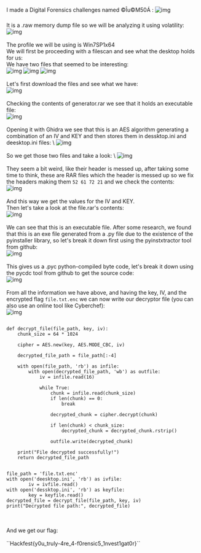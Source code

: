 
I made a Digital Forensics challenges named ©Îu©M50Á : 
![img](images/image_2023-06-25_154446131.png)
<br>
</br>
It is a .raw memory dump file so we will be analyzing it using volatility: \
![img](images/image_2023-06-25_153404252.png)
<br />
<br />
The profile we will be using is Win7SP1x64 \
We will first be proceeding with a filescan and see what the desktop holds for us:\
We have two files that seemed to be interesting:\
![img](images/image_2023-06-25_153500212.png)
![img](images/image_2023-06-25_153521669.png)
![img](images/image_2023-06-25_153837285.png)
<br />
<br />
Let's first download the files and see what we have: \
![img](images/image_2023-06-25_153901125.png)
<br>
</br>
Checking the contents of generator.rar we see that it holds an executable file: \
![img](images/image_2023-06-25_155635362.png)
<br>
</br>
Opening it with Ghidra we see that this is an AES algorithm generating a combination of an IV and KEY and then stores them in dessktop.ini and deesktop.ini files: \ 
![img](images/image_2023-06-25_154032376.png)
<br>
</br>
So we get those two files and take a look: \ 
![img](images/image_2023-06-25_154109961.png)
<br>
</br>
They seem a bit weird, like their header is messed up, after taking some time to think, these are RAR files which the header is messed up so we fix the headers making them ``52 61 72 21`` and we check the contents: \
![img](images/image_2023-06-25_154137110.png)
<br>
</br>
And this way we get the values for the IV and KEY. \
Then let's take a look at the file.rar's contents: \
![img](images/image_2023-06-25_153933779.png)
<br>
</br>
We can see that this is an executable file. After some research, we found that this is an exe file generated from a .py file due to the existence of the pyinstaller library, so let's break it down first using the pyinstxtractor tool from github: \
![img](images/image_2023-06-25_154227649.png)
<br>
</br>
This gives us a .pyc python-compiled byte code, let's break it down using the pycdc tool from github to get the source code: \
![img](images/image_2023-06-25_154246708.png)
<br>
</br>
From all the information we have above, and having the key, IV, and the encrypted flag ``file.txt.enc`` we can now write our decryptor file (you can also use an online tool like Cyberchef): \
![img](images/image_2023-06-25_160645358.png)
````from Crypto.Cipher import AES

def decrypt_file(file_path, key, iv):
    chunk_size = 64 * 1024  

    cipher = AES.new(key, AES.MODE_CBC, iv)

    decrypted_file_path = file_path[:-4]

    with open(file_path, 'rb') as infile:
        with open(decrypted_file_path, 'wb') as outfile:
            iv = infile.read(16)

            while True:
                chunk = infile.read(chunk_size)
                if len(chunk) == 0:
                    break

                decrypted_chunk = cipher.decrypt(chunk)

                if len(chunk) < chunk_size:
                    decrypted_chunk = decrypted_chunk.rstrip()

                outfile.write(decrypted_chunk)

    print("File decrypted successfully!")
    return decrypted_file_path


file_path = 'file.txt.enc'
with open('deesktop.ini', 'rb') as ivfile:
        iv = ivfile.read()
with open('dessktop.ini', 'rb') as keyfile:
        key = keyfile.read()
decrypted_file = decrypt_file(file_path, key, iv)
print("Decrypted file path:", decrypted_file)
````
<br>
</br>
And we get our flag: 
<br>
</br>
``Hackfest{y0u_truly-4re_4-f0rensic5_1nvest1gat0r}``
